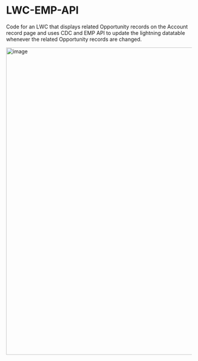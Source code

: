 # LWC-EMP-API
 
Code for an LWC that displays related Opportunity records on the Account record page and uses CDC and EMP API to update the lightning datatable whenever the related Opportunity records are changed.

<img width="832" alt="image" src="https://github.com/anishkam98/LWC-EMP-API/assets/94488908/f3488258-611e-4ecf-b7f6-2a2338520f2f">
